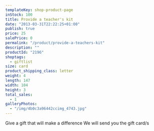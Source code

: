 ```yaml
---
templateKey: shop-product-page
inStock: 100
title: Provide a teacher's kit
date: "2013-03-31T22:22:25+01:00"
publish: true
price: 25
salePrice: 0
permalink: "/product/provide-a-teachers-kit"
description: ""
productId: "2196"
shoptags:
  - giftlist
size: card
product_shipping_class: letter
weight: 4
length: 147
width: 104
height: 3
total_sales:
  - 1
galleryPhotos:
  - "/img/4b0c3a96442ccimg_4743.jpg"
---
```


Give a gift that will make a difference We will send you the gift card/s
